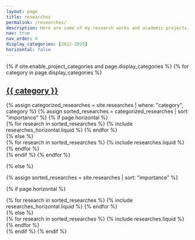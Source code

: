 ```yaml
---
layout: page
title: researches
permalink: /researches/
description: Here are some of my research works and academic projects.
nav: true
nav_order: 4
display_categories: [2022-2025]
horizontal: false
---
```


<!-- pages/researches.md -->
<div class="researches">
{% if site.enable_project_categories and page.display_categories %}
  <!-- Display categorized researches -->
  {% for category in page.display_categories %}
  <a id="{{ category }}" href=".#{{ category }}">
    <h2 class="category">{{ category }}</h2>
  </a>
  {% assign categorized_researches = site.researches | where: "category", category %}
  {% assign sorted_researches = categorized_researches | sort: "importance" %}
  <!-- Generate cards for each research -->
  {% if page.horizontal %}
  <div class="container">
    <div class="row row-cols-1 row-cols-md-2">
    {% for research in sorted_researches %}
      {% include researches_horizontal.liquid %}
    {% endfor %}
    </div>
  </div>
  {% else %}
  <div class="row row-cols-1 row-cols-md-3">
    {% for research in sorted_researches %}
      {% include researches.liquid %}
    {% endfor %}
  </div>
  {% endif %}
  {% endfor %}

{% else %}

<!-- Display researches without categories -->

{% assign sorted_researches = site.researches | sort: "importance" %}

  <!-- Generate cards for each research -->

{% if page.horizontal %}

  <div class="container">
    <div class="row row-cols-1 row-cols-md-2">
    {% for research in sorted_researches %}
      {% include researches_horizontal.liquid %}
    {% endfor %}
    </div>
  </div>
  {% else %}
  <div class="row row-cols-1 row-cols-md-3">
    {% for research in sorted_researches %}
      {% include researches.liquid %}
    {% endfor %}
  </div>
  {% endif %}
{% endif %}
</div>
